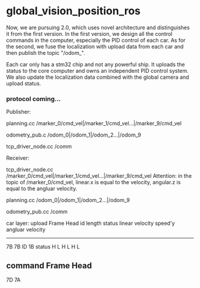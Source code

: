 # global_vision_position_ros
Now, we are pursuing 2.0, which uses novel architecture and distinguishes it from the first version. In the first version, we design all the control commands in the computer, especially the PID control of each car. As for the second, we fuse the localization with upload data from each car and then publish the topic "/odom_". 

Each car only has a stm32 chip and not any powerful ship. It uploads the status to the core computer and owns an independent PID control system. We also update the localization data combined with the global camera and upload status.

### protocol coming...
Publisher: 

planning.cc /marker_0/cmd\_vel|/marker\_1/cmd\_vel...|/marker\_9/cmd\_vel

odometry\_pub.c  /odom\_0|/odom\_1|/odom\_2...|/odom\_9

tcp\_driver\_node.cc /comm

Receiver:

tcp\_driver\_node.cc /marker\_0/cmd\_vel|/marker\_1/cmd\_vel...|/marker\_9/cmd\_vel
Attention: in the topic of /marker\_0/cmd\_vel, linear.x is equal to the velocity, angular.z is equal to the angluar velocity.

planning.cc  /odom\_0|/odom\_1|/odom\_2...|/odom\_9

odometry\_pub.cc /comm

car layer:
upload
Frame Head id length status linear velocity speed'y angluar velocity
---------- -- ------ ------ --------------- ------- ----------------- -- --
7B   7B    ID   1B   status     H      L      H   L      H      L

command
Frame Head
----------
7D    7A
